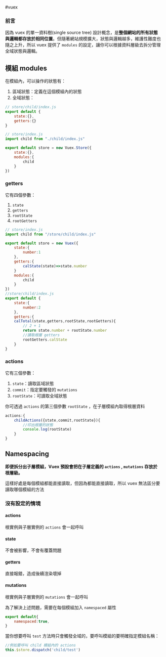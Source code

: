 #vuex

### 前言

因為 vuex 的單一資料樹(single source tree) 設計概念，是**整個網站的所有狀態與邏輯都存放於相同位置**。但隨著網站規模擴大，狀態與邏輯越多，維護性難度也隨之上升，所以 vuex 提供了 `modules` 的設定，讓你可以根據資料層級去拆分管理全域狀態與邏輯。

## 模組 modules

在模組內，可以操作的狀態有：
1. 區域狀態：定義在這個模組內的狀態
2. 全域狀態：

```js
// store/child/index.js
export default {
	state:{},
	getters:{}
}

// store/index.js
import child from "./child/index.js"

export default store = new Vuex.Store({
	state:{},
	modules:{
		child
	}
})
```

### getters
它有四個參數：

1. `state`
2. `getters`
3. `rootState`
4. `rootGetters`

```js
// store/index.js
import child from "/store/child/index.js"

export default store = new Vuex({
	state:{
		number:1
	},
	getters:{
		calState(state)=>state.number
	}
	modules:{
		child
	}
})
//store/child/index.js
export default {
	state:{
		number:2
	},
	getters:{
	calTotal(state,getters,rootState,rootGetters){
		// 2 + 1
		return state.number + rootState.number
		//讀取根層 getters
		rootGetters.calState
	}
}
```

### actions
它有三個參數：

1. `state`：讀取區域狀態
2. `commit`：指定要觸發的 `mutations`
3. `rootState`：可讀取全域狀態

你可透過 `actions` 的第三個參數 `rootState` ，在子層模組內取得根層資料

```js
actions:{
	childActions({state,commit,rootState}){
		//印出根層的狀態
		console.log(rootState)
	}
}
```

## Namespacing 
**即便拆分出子層模組，Vuex 預設會把在子層定義的 `actions` , `mutations` 存放於根層級。**

這樣好處是每個模組都能直接讀取，但因為都能直接讀取，所以 vuex 無法區分要讀取哪個模組的方法

### 沒有設定的情境
#### actions 
根實例與子層實例的 `actions` 會一起呼叫
#### state
不會被影響，不會有覆蓋問題
#### getters
直接報錯，造成後續渲染壞掉

#### mutations
根實例與子層實例的 `mutations` 會一起呼叫



為了解決上述問題，需要在每個模組加入 `namespaced` 屬性
```js
export default{
	namespaced:true,
}
```

當你想要呼叫 `test` 方法時只會觸發全域的，要呼叫模組的要明確指定模組名稱：
```js
//例如要呼叫 child 模組內的 actions
this.$store.dispatch('child/test')
```




